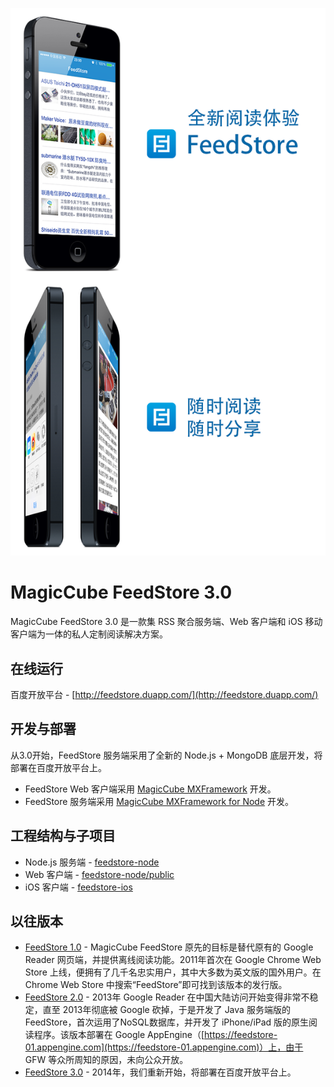 ![](https://raw.githubusercontent.com/MagicCube/feedstore-3.0/master/design/promotion.png)

# MagicCube FeedStore 3.0
MagicCube FeedStore 3.0 是一款集 RSS 聚合服务端、Web 客户端和 iOS 移动客户端为一体的私人定制阅读解决方案。

## 在线运行
百度开放平台 - [http://feedstore.duapp.com/](http://feedstore.duapp.com/)

## 开发与部署
从3.0开始，FeedStore 服务端采用了全新的 Node.js + MongoDB 底层开发，将部署在百度开放平台上。
* FeedStore Web 客户端采用 [MagicCube MXFramework](https://github.com/MagicCube/mxframework-core) 开发。
* FeedStore 服务端采用 [MagicCube MXFramework for Node](https://github.com/MagicCube/mxframework-node) 开发。

## 工程结构与子项目
* Node.js 服务端 - [feedstore-node](https://github.com/MagicCube/feedstore-3.0/tree/master/feedstore-node)
* Web 客户端 - [feedstore-node/public](https://github.com/MagicCube/feedstore-3.0/tree/master/feedstore-node/public)
* iOS 客户端 - [feedstore-ios](https://github.com/MagicCube/feedstore-3.0/tree/master/feedstore-ios)

## 以往版本
* [FeedStore 1.0](https://github.com/MagicCube/Former_FeedStore) - MagicCube FeedStore 原先的目标是替代原有的 Google Reader 网页端，并提供离线阅读功能。2011年首次在 Google Chrome Web Store 上线，便拥有了几千名忠实用户，其中大多数为英文版的国外用户。在 Chrome Web Store 中搜索“FeedStore”即可找到该版本的发行版。
* [FeedStore 2.0](https://github.com/MagicCube/FeedStore) - 2013年 Google Reader 在中国大陆访问开始变得非常不稳定，直至 2013年彻底被 Google 砍掉，于是开发了 Java 服务端版的 FeedStore，首次运用了NoSQL数据库，并开发了 iPhone/iPad 版的原生阅读程序。该版本部署在 Google AppEngine（[https://feedstore-01.appengine.com](https://feedstore-01.appengine.com)）上，由于 GFW 等众所周知的原因，未向公众开放。
* [FeedStore 3.0](https://github.com/MagicCube/FeedStore-3.0) - 2014年，我们重新开始，将部署在百度开放平台上。

